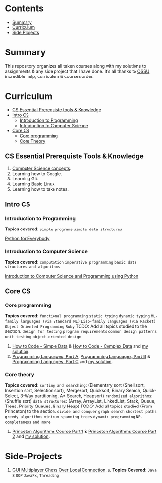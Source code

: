 # Contents

- [Summary](#summary)
- [Curriculum](#curriculum)
- [Side Projects](#Side-Projects)


# Summary

This repository organizes all taken courses along with my solutions to assignments & any side project that I have done. It's all thanks to [OSSU](https://github.com/ossu/computer-science) incredible help, curriculum & courses order.


# Curriculum

- [CS Essential Prerequiste tools & Knowledge](<#CS Essential Prerequiste Tools & Knowledge>)
- [Intro CS](#intro-cs)
  - [Introduction to Programming](#introduction-to-programming)
  - [Introduction to Computer Science](#introduction-to-computer-science)
- [Core CS](#core-cs)
  - [Core programming](#core-programming)
  - [Core Theory](#core-theory)


## CS Essential Prerequiste Tools & Knowledge

1. [Computer Science concepts](https://www.youtube.com/playlist?list=PLWKjhJtqVAbn5emQ3RRG8gEBqkhf_5vxD).
2. Learning how to Google.
3. Learning Git.
4. Learning Basic Linux.
5. Learning how to take notes.

## Intro CS

### Introduction to Programming

**Topics covered**:
`simple programs`
`simple data structures`

[Python for Everybody](https://www.py4e.com/lessons)

### Introduction to Computer Science

**Topics covered**:
`computation`
`imperative programming`
`basic data structures and algorithms`

[Introduction to Computer Science and Programming using Python](https://ocw.mit.edu/courses/electrical-engineering-and-computer-science/6-0001-introduction-to-computer-science-and-programming-in-python-fall-2016/)


## Core CS

### Core programming
**Topics covered**:
`functional programming`
`static typing`
`dynamic typing`
`ML-family languages (via Standard ML)`
`Lisp-family languages (via Racket)`
`Object Oriented Programming`
`Ruby`
TODO: Add all topics studied to the section.
`design for testing`
`program requirements`
`common design patterns`
`unit testing`
`object-oriented design`

1. [How to Code - Simple Data](https://www.edx.org/course/how-to-code-simple-data) & [How to Code - Complex Data](https://www.edx.org/course/how-to-code-complex-data) and [my solution](https://github.com/OmarShawky1/Course-How-To-Code-Data).
2. [Programming Languages, Part A](https://www.coursera.org/learn/programming-languages), [Programming Languages, Part B](https://www.coursera.org/learn/programming-languages-part-b) & [Programming Languages, Part C](https://www.coursera.org/learn/programming-languages-part-c) and [my solution](https://github.com/OmarShawky1/Course-Programming-Languages).

### Core theory

**Topics covered**:
`sorting and searching`: (Elementary sort (Shell sort, Insertion sort, Selection sort), Mergesort, Quicksort, Binary Search, Quick-Select, 3-Way partitioning, A\* Search, Heapsort)
`randomized algorithms`: (Shuffle sort)
`data structures`: (Array, ArrayList, LinkedList, Stack, Queue, Trees, Priority Queues, Binary Heap)
TODO: Add all topics studied (From Princeton) to the section.
`divide and conquer`
`graph search`
`shortest paths`
`greedy algorithms`
`minimum spanning trees`
`dynamic programming`
`NP-completeness`
`and more`

1. [Princeton Algorithms Course Part 1](https://www.coursera.org/learn/algorithms-part1) & [Princeton Algorithms Course Part 2](https://www.coursera.org/learn/algorithms-part2) and [my solution](https://github.com/OmarShawky1/Course-Princeton-Algorithms-DS).


# Side-Projects

1. [GUI Multiplayer Chess Over Local Connection](https://github.com/OmarShawky1/Chess).
   a. **Topics Covered**: `Java 8` `OOP` `JavaFx`, `Threading`

